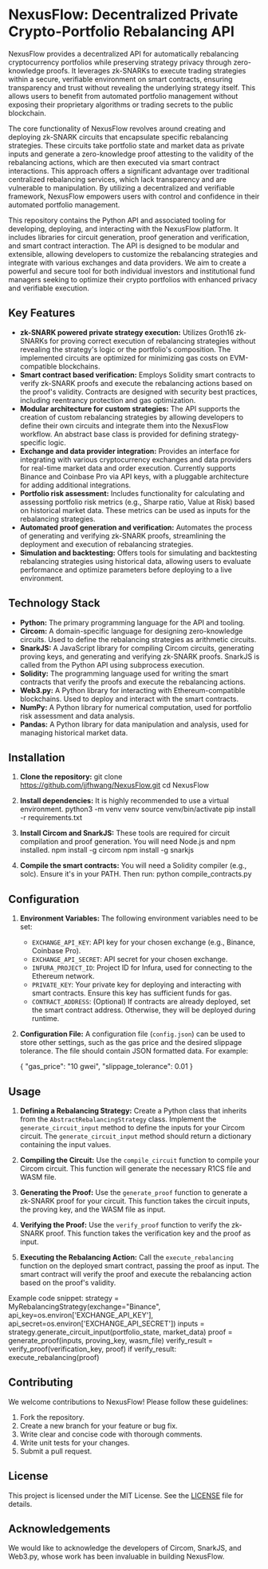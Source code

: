 # NexusFlow: Decentralized Private Crypto-Portfolio Rebalancing API

NexusFlow provides a decentralized API for automatically rebalancing cryptocurrency portfolios while preserving strategy privacy through zero-knowledge proofs. It leverages zk-SNARKs to execute trading strategies within a secure, verifiable environment on smart contracts, ensuring transparency and trust without revealing the underlying strategy itself. This allows users to benefit from automated portfolio management without exposing their proprietary algorithms or trading secrets to the public blockchain.

The core functionality of NexusFlow revolves around creating and deploying zk-SNARK circuits that encapsulate specific rebalancing strategies. These circuits take portfolio state and market data as private inputs and generate a zero-knowledge proof attesting to the validity of the rebalancing actions, which are then executed via smart contract interactions. This approach offers a significant advantage over traditional centralized rebalancing services, which lack transparency and are vulnerable to manipulation. By utilizing a decentralized and verifiable framework, NexusFlow empowers users with control and confidence in their automated portfolio management.

This repository contains the Python API and associated tooling for developing, deploying, and interacting with the NexusFlow platform. It includes libraries for circuit generation, proof generation and verification, and smart contract interaction. The API is designed to be modular and extensible, allowing developers to customize the rebalancing strategies and integrate with various exchanges and data providers. We aim to create a powerful and secure tool for both individual investors and institutional fund managers seeking to optimize their crypto portfolios with enhanced privacy and verifiable execution.

## Key Features

*   **zk-SNARK powered private strategy execution:** Utilizes Groth16 zk-SNARKs for proving correct execution of rebalancing strategies without revealing the strategy's logic or the portfolio's composition. The implemented circuits are optimized for minimizing gas costs on EVM-compatible blockchains.
*   **Smart contract based verification:** Employs Solidity smart contracts to verify zk-SNARK proofs and execute the rebalancing actions based on the proof's validity. Contracts are designed with security best practices, including reentrancy protection and gas optimization.
*   **Modular architecture for custom strategies:** The API supports the creation of custom rebalancing strategies by allowing developers to define their own circuits and integrate them into the NexusFlow workflow. An abstract base class is provided for defining strategy-specific logic.
*   **Exchange and data provider integration:** Provides an interface for integrating with various cryptocurrency exchanges and data providers for real-time market data and order execution. Currently supports Binance and Coinbase Pro via API keys, with a pluggable architecture for adding additional integrations.
*   **Portfolio risk assessment:** Includes functionality for calculating and assessing portfolio risk metrics (e.g., Sharpe ratio, Value at Risk) based on historical market data. These metrics can be used as inputs for the rebalancing strategies.
*   **Automated proof generation and verification:** Automates the process of generating and verifying zk-SNARK proofs, streamlining the deployment and execution of rebalancing strategies.
*   **Simulation and backtesting:** Offers tools for simulating and backtesting rebalancing strategies using historical data, allowing users to evaluate performance and optimize parameters before deploying to a live environment.

## Technology Stack

*   **Python:** The primary programming language for the API and tooling.
*   **Circom:** A domain-specific language for designing zero-knowledge circuits. Used to define the rebalancing strategies as arithmetic circuits.
*   **SnarkJS:** A JavaScript library for compiling Circom circuits, generating proving keys, and generating and verifying zk-SNARK proofs. SnarkJS is called from the Python API using subprocess execution.
*   **Solidity:** The programming language used for writing the smart contracts that verify the proofs and execute the rebalancing actions.
*   **Web3.py:** A Python library for interacting with Ethereum-compatible blockchains. Used to deploy and interact with the smart contracts.
*   **NumPy:** A Python library for numerical computation, used for portfolio risk assessment and data analysis.
*   **Pandas:** A Python library for data manipulation and analysis, used for managing historical market data.

## Installation

1.  **Clone the repository:**
    git clone https://github.com/jjfhwang/NexusFlow.git
    cd NexusFlow

2.  **Install dependencies:**
    It is highly recommended to use a virtual environment.
    python3 -m venv venv
    source venv/bin/activate
    pip install -r requirements.txt

3.  **Install Circom and SnarkJS:**
    These tools are required for circuit compilation and proof generation.
    You will need Node.js and npm installed.
    npm install -g circom
    npm install -g snarkjs

4.  **Compile the smart contracts:**
    You will need a Solidity compiler (e.g., solc). Ensure it's in your PATH. Then run:
    python compile_contracts.py

## Configuration

1.  **Environment Variables:**
    The following environment variables need to be set:

    *   `EXCHANGE_API_KEY`: API key for your chosen exchange (e.g., Binance, Coinbase Pro).
    *   `EXCHANGE_API_SECRET`: API secret for your chosen exchange.
    *   `INFURA_PROJECT_ID`: Project ID for Infura, used for connecting to the Ethereum network.
    *   `PRIVATE_KEY`: Your private key for deploying and interacting with smart contracts. Ensure this key has sufficient funds for gas.
    *   `CONTRACT_ADDRESS`: (Optional) If contracts are already deployed, set the smart contract address. Otherwise, they will be deployed during runtime.

2.  **Configuration File:**
    A configuration file (`config.json`) can be used to store other settings, such as the gas price and the desired slippage tolerance. The file should contain JSON formatted data. For example:

    {
        "gas_price": "10 gwei",
        "slippage_tolerance": 0.01
    }

## Usage

1.  **Defining a Rebalancing Strategy:**
    Create a Python class that inherits from the `AbstractRebalancingStrategy` class. Implement the `generate_circuit_input` method to define the inputs for your Circom circuit. The `generate_circuit_input` method should return a dictionary containing the input values.

2.  **Compiling the Circuit:**
    Use the `compile_circuit` function to compile your Circom circuit. This function will generate the necessary R1CS file and WASM file.

3.  **Generating the Proof:**
    Use the `generate_proof` function to generate a zk-SNARK proof for your circuit. This function takes the circuit inputs, the proving key, and the WASM file as input.

4.  **Verifying the Proof:**
    Use the `verify_proof` function to verify the zk-SNARK proof. This function takes the verification key and the proof as input.

5.  **Executing the Rebalancing Action:**
    Call the `execute_rebalancing` function on the deployed smart contract, passing the proof as input. The smart contract will verify the proof and execute the rebalancing action based on the proof's validity.

Example code snippet:
    strategy = MyRebalancingStrategy(exchange="Binance", api_key=os.environ['EXCHANGE_API_KEY'], api_secret=os.environ['EXCHANGE_API_SECRET'])
    inputs = strategy.generate_circuit_input(portfolio_state, market_data)
    proof = generate_proof(inputs, proving_key, wasm_file)
    verify_result = verify_proof(verification_key, proof)
    if verify_result:
        execute_rebalancing(proof)

## Contributing

We welcome contributions to NexusFlow! Please follow these guidelines:

1.  Fork the repository.
2.  Create a new branch for your feature or bug fix.
3.  Write clear and concise code with thorough comments.
4.  Write unit tests for your changes.
5.  Submit a pull request.

## License

This project is licensed under the MIT License. See the [LICENSE](https://github.com/jjfhwang/NexusFlow/blob/main/LICENSE) file for details.

## Acknowledgements

We would like to acknowledge the developers of Circom, SnarkJS, and Web3.py, whose work has been invaluable in building NexusFlow.